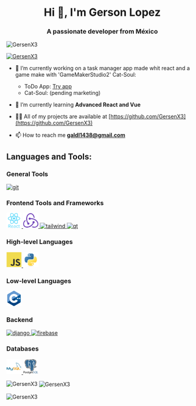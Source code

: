 <h1 align="center">Hi 👋, I'm Gerson Lopez</h1>
<h3 align="center">A passionate developer from México</h3>

<p align="left"> <img src="https://komarev.com/ghpvc/?username=GersenX3&label=Profile%20views&color=0e75b6&style=flat" alt="GersenX3" /> </p>

<p align="left"> <a href="https://github.com/ryo-ma/github-profile-trophy"><img src="https://github-profile-trophy.vercel.app/?username=GersenX3" alt="GersenX3" /></a> </p>

- 🔭 I’m currently working on a task manager app made whit react and a game make with 'GameMakerStudio2' Cat-Soul:
    - ToDo App: [Try app](www.todoappgersen.netlify.app)
    - Cat-Soul: (pending marketing)

- 🌱 I’m currently learning **Advanced React and Vue**

- 👨‍💻 All of my projects are available at [https://github.com/GersenX3](https://github.com/GersenX3)

- 📫 How to reach me **galdl1438@gmail.com**




<h2 align="left">Languages and Tools:</h2>

<p align="left">
<h3 align="left">General Tools</h4>
<a href="https://git-scm.com/" target="_blank" rel="noreferrer">
<img src="https://www.vectorlogo.zone/logos/git-scm/git-scm-icon.svg" alt="git" width="40" height="40" />
</a>

<h3 align="left">Frontend Tools and Frameworks</h4>

<a href="https://reactjs.org/" target="_blank" rel="noreferrer">
<img src="https://raw.githubusercontent.com/devicons/devicon/master/icons/react/react-original-wordmark.svg" alt="react" width="40" height="40" />
</a>
<a href="https://redux.js.org" target="_blank" rel="noreferrer">
<img src="https://raw.githubusercontent.com/devicons/devicon/master/icons/redux/redux-original.svg" alt="redux" width="40" height="40" />
</a>
<a href="https://tailwindcss.com/" target="_blank" rel="noreferrer">
<img src="https://www.vectorlogo.zone/logos/tailwindcss/tailwindcss-icon.svg" alt="tailwind" width="40" height="40"/>
</a>
<a href="https://www.qt.io/" target="_blank" rel="noreferrer">
<img src="https://upload.wikimedia.org/wikipedia/commons/0/0b/Qt_logo_2016.svg" alt="qt" width="40" height="40"/>
</a>

<h3 align="left">High-level Languages</h4>
<a href="https://developer.mozilla.org/en-US/docs/Web/JavaScript" target="_blank" rel="noreferrer">
<img src="https://raw.githubusercontent.com/devicons/devicon/master/icons/javascript/javascript-original.svg" alt="javascript" width="40" height="40"/>
</a>
<a href="https://www.python.org" target="_blank" rel="noreferrer">
<img src="https://raw.githubusercontent.com/devicons/devicon/master/icons/python/python-original.svg" alt="python" width="40" height="40"/>
</a>

<h3 align="left">Low-level Languages</h4>
<a href="https://www.w3schools.com/cpp/" target="_blank" rel="noreferrer">
<img src="https://raw.githubusercontent.com/devicons/devicon/master/icons/cplusplus/cplusplus-original.svg" alt="cplusplus" width="40" height="40"/>
</a>
<h3 align="left">Backend</h4>
<a href="https://www.djangoproject.com/" target="_blank" rel="noreferrer">
<img src="https://cdn.worldvectorlogo.com/logos/django.svg" alt="django" width="40" height="40"/>
</a>
<a href="https://firebase.google.com/" target="_blank" rel="noreferrer">
<img src="https://www.vectorlogo.zone/logos/firebase/firebase-icon.svg" alt="firebase" width="40" height="40"/>
</a>
<h3 align="left">Databases</h4>
<a href="https://www.mysql.com/" target="_blank" rel="noreferrer">
<img src="https://raw.githubusercontent.com/devicons/devicon/master/icons/mysql/mysql-original-wordmark.svg" alt="mysql" width="40" height="40"/>
</a>
<a href="https://www.postgresql.org" target="_blank" rel="noreferrer">
<img src="https://raw.githubusercontent.com/devicons/devicon/master/icons/postgresql/postgresql-original-wordmark.svg" alt="postgresql" width="40" height="40"/>
</a>

    
</p><img align="left" src="https://github-readme-stats.vercel.app/api/top-langs?username=GersenX3&show_icons=true&locale=en&layout=compact" alt="GersenX3" /></p>

<p>&nbsp;<img align="center" src="https://github-readme-stats.vercel.app/api?username=GersenX3&show_icons=true&locale=en" alt="GersenX3" /></p>

<p><img align="center" src="https://github-readme-streak-stats.herokuapp.com/?user=GersenX3&" alt="GersenX3" /></p>
